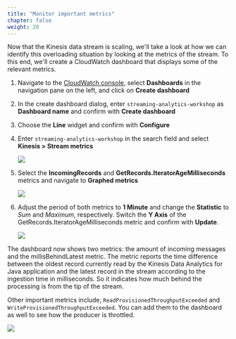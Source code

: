 ```yaml
---
title: "Monitor important metrics"
chapter: false
weight: 20
---
```


Now that the Kinesis data stream is scaling, we'll take a look at how we can identify this overloading situation by looking at the metrics of the stream. To this end, we'll create a CloudWatch dashboard that displays some of the relevant metrics.

1. Navigate to the [CloudWatch console](https://console.aws.amazon.com/cloudwatch), select **Dashboards** in the navigation pane on the left, and click on **Create dashboard**

1. In the create dashboard dialog, enter `streaming-analytics-workshop` as **Dashboard name** and confirm with **Create dashboard**

1. Choose the **Line** widget and confirm with **Configure**

1. Enter `streaming-analytics-workshop` in the search field and select **Kinesis > Stream metrics**

	![](/images/cw-dashboard-1-filter.png)

1. Select the **IncomingRecords** and **GetRecords.IteratorAgeMilliseconds** metrics and navigate to **Graphed metrics**

	![](/images/cw-dashboard-2-select-metrics.png)

1. Adjust the period of both metrics to **1 Minute** and change the **Statistic** to *Sum* and *Maximum*, respectively. Switch the **Y Axis** of the GetRecords.IteratorAgeMilliseconds metric and confirm with **Update**.

	![](/images/cw-dashboard-3-metric-properties.png)

The dashboard now shows two metrics: the amount of incoming messages and the millisBehindLatest metric. The metric reports the time difference between the oldest record currently read by the Kinesis Data Analytics for Java application and the latest record in the stream according to the ingestion time in milliseconds. So it indicates how much behind the processing is from the tip of the stream.

Other important metrics include, `ReadProvisionedThroughputExceeded` and `WriteProvisionedThroughputExceeded`. You can add them to the dashboard as well to see how the producer is throttled.

![](/images/cw-dashboard-5-scale-kds.png)
